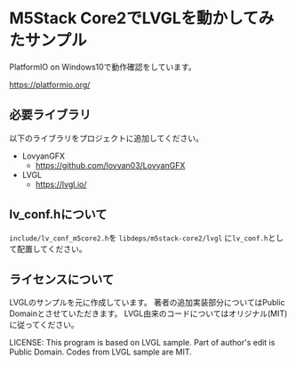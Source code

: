 # M5Stack Core2でLVGLを動かしてみたサンプル

PlatformIO on Windows10で動作確認をしています。

https://platformio.org/

## 必要ライブラリ

以下のライブラリをプロジェクトに追加してください。

- LovyanGFX
  - https://github.com/lovyan03/LovyanGFX
- LVGL
  - https://lvgl.io/

## lv_conf.hについて

`include/lv_conf_m5core2.h`を
`libdeps/m5stack-core2/lvgl`
に`lv_conf.h`として配置してください。


## ライセンスについて

LVGLのサンプルを元に作成しています。
著者の追加実装部分についてはPublic Domainとさせていただきます。
LVGL由来のコードについてはオリジナル(MIT)に従ってください。

LICENSE:
This program is based on LVGL sample.
Part of author's edit is Public Domain.
Codes from LVGL sample are MIT.
